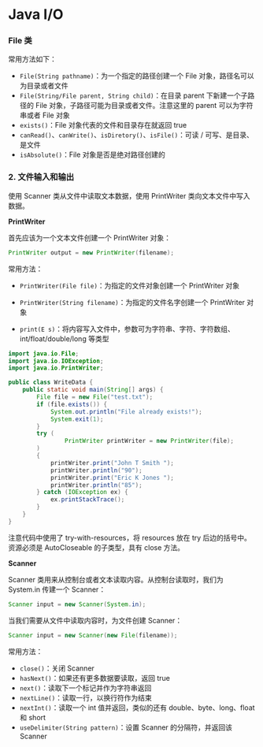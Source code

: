 # Java I/O

### File 类

常用方法如下：

- `File(String pathname)`：为一个指定的路径创建一个 File 对象，路径名可以为目录或者文件
- `File(String/File parent, String child)`：在目录 parent 下新建一个子路径的 File 对象，子路径可能为目录或者文件。注意这里的 parent 可以为字符串或者 File 对象
- `exists()`：File 对象代表的文件和目录存在就返回 true
- `canRead()`、`canWrite()`、`isDiretory()`、`isFile()`：可读 / 可写、是目录、是文件
- `isAbsolute()`：File 对象是否是绝对路径创建的


### 2. 文件输入和输出

使用 Scanner 类从文件中读取文本数据，使用 PrintWriter 类向文本文件中写入数据。

**PrintWriter**

首先应该为一个文本文件创建一个 PrintWriter 对象：

```java
PrintWriter output = new PrintWriter(filename);
```

常用方法：

- `PrintWriter(File file)`：为指定的文件对象创建一个 PrintWriter 对象
- `PrintWriter(String filename)`：为指定的文件名字创建一个 PrintWriter 对象


- `print(E s)`：将内容写入文件中，参数可为字符串、字符、字符数组、int/float/double/long 等类型

```java
import java.io.File;
import java.io.IOException;
import java.io.PrintWriter;

public class WriteData {
    public static void main(String[] args) {
        File file = new File("test.txt");
        if (file.exists()) {
            System.out.println("File already exists!");
            System.exit(1);
        }
        try (
                PrintWriter printWriter = new PrintWriter(file);
        )
        {
            printWriter.print("John T Smith ");
            printWriter.println("90");
            printWriter.print("Eric K Jones ");
            printWriter.println("85");
        } catch (IOException ex) {
            ex.printStackTrace();
        }
    }
}
```

注意代码中使用了 try-with-resources，将 resources 放在 try 后边的括号中。资源必须是 AutoCloseable 的子类型，具有 close 方法。

**Scanner**

Scanner 类用来从控制台或者文本读取内容。从控制台读取时，我们为 System.in 传建一个 Scanner：

```java
Scanner input = new Scanner(System.in);
```

当我们需要从文件中读取内容时，为文件创建 Scanner：

```java
Scanner input = new Scanner(new File(filename));
```

常用方法：

- `close()`：关闭 Scanner
- `hasNext()`：如果还有更多数据要读取，返回 true
- `next()`：读取下一个标记并作为字符串返回
- `nextLine()`：读取一行，以换行符作为结束
- `nextInt()`：读取一个 int 值并返回，类似的还有 double、byte、long、float 和 short
- `useDelimiter(String pattern)`：设置 Scanner 的分隔符，并返回该 Scanner

